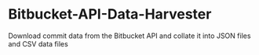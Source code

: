# Bitbucket-API-Data-Harvester
Download commit data from the Bitbucket API and collate it into JSON files and CSV data files
